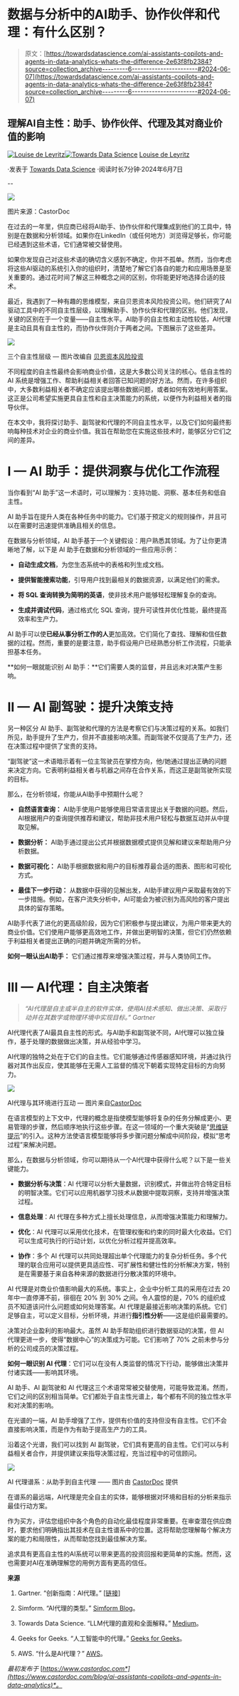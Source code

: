 # 数据与分析中的AI助手、协作伙伴和代理：有什么区别？

> 原文：[https://towardsdatascience.com/ai-assistants-copilots-and-agents-in-data-analytics-whats-the-difference-2e63f8fb2384?source=collection_archive---------6-----------------------#2024-06-07](https://towardsdatascience.com/ai-assistants-copilots-and-agents-in-data-analytics-whats-the-difference-2e63f8fb2384?source=collection_archive---------6-----------------------#2024-06-07)

## 理解AI自主性：助手、协作伙伴、代理及其对商业价值的影响

[](https://medium.com/@louise.de.leyritz?source=post_page---byline--2e63f8fb2384--------------------------------)[![Louise de Leyritz](../Images/7223761fa288aa730d1bb5751f29e8ce.png)](https://medium.com/@louise.de.leyritz?source=post_page---byline--2e63f8fb2384--------------------------------)[](https://towardsdatascience.com/?source=post_page---byline--2e63f8fb2384--------------------------------)[![Towards Data Science](../Images/a6ff2676ffcc0c7aad8aaf1d79379785.png)](https://towardsdatascience.com/?source=post_page---byline--2e63f8fb2384--------------------------------) [Louise de Leyritz](https://medium.com/@louise.de.leyritz?source=post_page---byline--2e63f8fb2384--------------------------------)

·发表于 [Towards Data Science](https://towardsdatascience.com/?source=post_page---byline--2e63f8fb2384--------------------------------) ·阅读时长7分钟·2024年6月7日

--

![](../Images/f7d233055c6318deb5a2ed7f4f3d929b.png)

图片来源：CastorDoc

在过去的一年里，供应商已经将AI助手、协作伙伴和代理集成到他们的工具中，特别是在数据和分析领域。如果你在LinkedIn（或任何地方）浏览得足够长，你可能已经遇到这些术语，它们通常被交替使用。

如果你发现自己对这些术语的确切含义感到不确定，你并不孤单。然而，当你考虑将这些AI驱动的系统引入你的组织时，清楚地了解它们各自的能力和应用场景是至关重要的。通过花时间了解这三种概念之间的区别，你将能更好地选择合适的技术。

最近，我遇到了一种有趣的思维模型，来自贝恩资本风险投资公司。他们研究了AI驱动工具中的不同自主性层级，以理解助手、协作伙伴和代理的区别。他们发现，关键的区别在于一个变量——自主性水平。AI助手的自主性和主动性较低，AI代理是主动且具有自主性的，而协作伙伴则介于两者之间。下图展示了这些差异。

![](../Images/b5d940eee26c8f83739fbaa8bf799df4.png)

三个自主性层级 — 图片改编自 [贝恩资本风险投资](https://baincapitalventures.com/insight/how-ai-powered-work-is-moving-from-copilot-to-autopilot/)

不同程度的自主性最终会影响商业价值，这是大多数公司关注的核心。低自主性的 AI 系统是增强工作、帮助利益相关者回答已知问题的好方法。然而，在许多组织中，大多数利益相关者不确定应该提出哪些数据问题，或者如何有效地利用答案。这正是公司希望实施更具自主性和自主决策能力的系统，以便作为利益相关者的指导伙伴。

在本文中，我将探讨助手、副驾驶和代理的不同自主性水平，以及它们如何最终影响每种技术对企业的商业价值。我旨在帮助您在实施这些技术时，能够区分它们之间的差异。

# I — AI 助手：提供洞察与优化工作流程

当你看到“AI 助手”这一术语时，可以理解为：支持功能、洞察、基本任务和低自主性。

AI 助手旨在提升人类在各种任务中的能力。它们基于预定义的规则操作，并且可以在需要时迅速提供准确且相关的信息。

在数据与分析领域，AI 助手基于一个关键假设：用户熟悉其领域。为了让你更清晰地了解，以下是 AI 助手在数据和分析领域的一些应用示例：

+   **自动生成文档**，为您生态系统中的表格和列生成文档。

+   **提供智能搜索功能**，引导用户找到最相关的数据资源，以满足他们的需求。

+   **将 SQL 查询转换为简明的英语**，使非技术用户能够轻松理解复杂的查询。

+   **生成并调试代码**，通过格式化 SQL 查询，提升可读性并优化性能，最终提高效率和生产力。

AI 助手可以使**已经从事分析工作的人**更加高效。它们简化了查找、理解和信任数据的过程。然而，重要的是要注意，助手假设用户已经熟悉分析工作流程，只能承担基本任务。

**如何一眼就能识别 AI 助手：**它们需要人类的监督，并且远未对决策产生影响。

# II — AI 副驾驶：提升决策支持

另一种区分 AI 助手、副驾驶和代理的方法是考察它们与决策过程的关系。如我们所见，助手提升了生产力，但并不直接影响决策。而副驾驶不仅提高了生产力，还在决策过程中提供了宝贵的支持。

“副驾驶”这一术语暗示着有一位主驾驶员在掌控方向，他/她通过提出正确的问题来决定方向。它表明利益相关者与机器之间存在合作关系，而这正是副驾驶所实现的目标。

那么，在分析领域，你能从AI助手中预期什么呢？

+   **自然语言查询：** AI助手使用户能够使用日常语言提出关于数据的问题。然后，AI根据用户的查询提供推荐和建议，帮助非技术用户轻松与数据互动并从中提取见解。

+   **数据分析：** AI助手通过提出公式并根据数据模式提供见解和建议来帮助用户分析数据。

+   **数据可视化：** AI助手根据数据和用户的目标推荐最合适的图表、图形和可视化方式。

+   **最佳下一步行动：** 从数据中获得的见解出发，AI助手建议用户采取最有效的下一步措施。例如，在客户流失分析中，AI可能会为被识别为高风险的客户提出具体的留存策略。

AI助手代表了进化的更高级阶段，因为它们积极参与提出建议，为用户带来更大的商业价值。它们使用户能够更高效地工作，并做出更明智的决策，但它们仍然依赖于利益相关者提出正确的问题并确定所需的分析。

**如何一眼认出AI助手：** 它们通过推荐来增强决策过程，并与人类协同工作。

# III — AI代理：自主决策者

> *“AI代理是自主或半自主的软件实体，使用AI技术感知、做出决策、采取行动并在其数字或物理环境中实现目标。” Gartner*

AI代理代表了AI最具自主性的形式。与AI助手和副驾驶不同，AI代理可以独立操作，基于处理的数据做出决策，并从经验中学习。

AI代理的独特之处在于它们的自主性。它们能够通过传感器感知环境，并通过执行器对其作出反应，使其能够在无需人工监督的情况下朝着实现特定目标的方向努力。

![](../Images/e2fb9047dc15ab5144d33b72d8ebfb4e.png)

AI代理与其环境进行互动 — 图片来自[CastorDoc](https://www.castordoc.com)

在语言模型的上下文中，代理的概念是指使模型能够将复杂的任务分解成更小、更易管理的步骤，然后顺序地执行这些步骤。在这一领域的一个重大突破是“[思维链提示](https://arxiv.org/abs/2201.11903)”的引入。这种方法使语言模型能够将多步骤问题分解成中间阶段，模拟“思考过程”来解决问题。

那么，在数据与分析领域，你可以期待从一个AI代理中获得什么呢？以下是一些关键能力。

+   **数据分析与决策**：AI 代理可以分析大量数据，识别模式，并做出符合特定目标的明智决策。它们可以应用机器学习技术从数据中提取洞察，支持并增强决策过程。

+   **信息处理**：AI 代理在多种方式上擅长处理信息，从而增强决策能力和理解力。

+   **优化**：AI 代理可以采用优化技术，在管理权衡和约束的同时最大化收益。它们可以生成可执行的行动计划，以优化分析过程并提高效率。

+   **协作**：多个 AI 代理可以共同处理超出单个代理能力的复杂分析任务。多个代理的联合应用可以提供更具适应性、可扩展性和健壮性的分析解决方案，特别是在需要基于来自各种来源的数据进行分散决策的环境中。

AI 代理是对商业价值影响最大的系统。事实上，企业中分析工具的采用在过去 20 年中一直停滞不前，徘徊在 20% 到 30% 之间。令人震惊的是，70% 的组织成员不知道该问什么问题或如何处理答案。AI 代理是最接近影响决策的系统。它们足够自主，可以定义目标，分析环境，并进行**指引性分析**——这是组织最需要的。

决策对企业盈利的影响最大。虽然 AI 助手帮助组织进行数据驱动的决策，但 AI 代理更进一步，使得“数据中心”的决策成为可能。它们影响了 70% 之前未参与分析的公司成员的决策过程。

**如何一眼识别 AI 代理**：它们可以在没有人类监督的情况下行动，能够做出决策并付诸实践——影响其环境。

AI 助手、AI 副驾驶和 AI 代理这三个术语常常被交替使用，可能导致混淆。然而，它们之间的区别相当简单。它们都处于自主性光谱上，每个都有不同的独立性水平和对决策的影响。

在光谱的一端，AI 助手增强了工作，提供有价值的支持但没有自主性。它们不会直接影响决策，而是作为有助于提高生产力的工具。

沿着这个光谱，我们可以找到 AI 副驾驶，它们具有更高的自主性。它们可以与利益相关者合作，并提供建议来指导决策过程，充当过程中的可信顾问。

![](../Images/57f5e080108bfe040ea0c4fe9988aa4c.png)

AI 代理谱系：从助手到自主代理 —— 图片由 [CastorDoc](https://www.castordoc.com) 提供

在谱系的最远端，AI代理是完全自主的实体，能够根据对环境和目标的分析来指示最佳行动方案。

作为买方，评估您组织中各个角色的自动化最佳程度非常重要。在审查潜在供应商时，要求他们明确指出其技术在自主性谱系中的位置。这将帮助您理解每个解决方案的能力和局限性，从而帮助您找到最佳解决方案。

追求具有更高自主性的AI系统可以带来更高的投资回报和更简单的实施。然而，这也需要对AI在准确理解您的用例方面有更高的信任。

**来源**

1.  Gartner. “创新指南：AI代理。” [[链接](https://www.gartner.com/document/5332663?ref=solrAll&refval=413947133)]

1.  Simform. “AI代理的类型。” [Simform Blog](https://www.simform.com/blog/types-of-ai-agents/)。

1.  Towards Data Science. “LLM代理的直观和全面解释。” [Medium](/llm-agents-intuitively-and-exhaustively-explained-8905858e18e2)。

1.  Geeks for Geeks. “人工智能中的代理。” [Geeks for Geeks](https://www.geeksforgeeks.org/agents-artificial-intelligence/)。

1.  AWS. “什么是AI代理？” [AWS](https://aws.amazon.com/what-is/ai-agents/)。

*最初发布于* [*https://www.castordoc.com*](https://www.castordoc.com/blog/ai-assistants-copilots-and-agents-in-data-analytics)*。*
